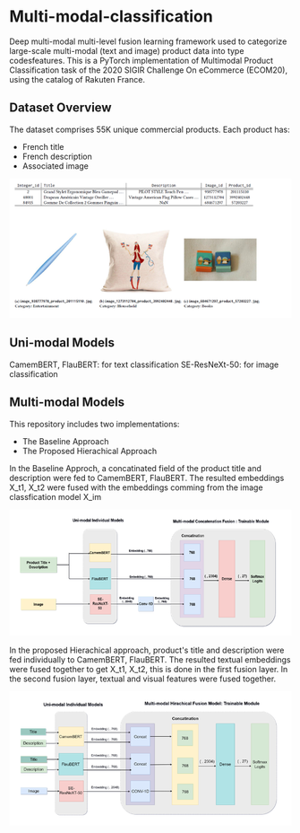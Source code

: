 # Multi-modal-classification
Deep multi-modal multi-level fusion learning framework used to categorize large-scale multi-modal (text and image) product data into type codesfeatures.
This is a PyTorch implementation of Multimodal Product Classification task of the 2020 SIGIR Challenge On eCommerce (ECOM20), using the catalog of Rakuten France. 

## Dataset Overview 

The dataset comprises 55K unique commercial products. Each product has: 
- French title
- French description 
- Associated image

![alt text](https://github.com/SaraFattouh/Multi-modal-classification/blob/master/Example_products.png)

## Uni-modal Models
CamemBERT, FlauBERT: for text classification
SE-ResNeXt-50: for image classification

## Multi-modal Models

This repository includes two implementations: 
- The Baseline Approach
- The Proposed Hierachical Approach

In the Baseline Approch, a concatinated field of the product title and description were fed to CamemBERT, FlauBERT. The resulted embeddings X_t1, X_t2 were fused with the embeddings comming from the image classfication model X_im

![alt text](https://github.com/SaraFattouh/Multi-modal-classification/blob/master/Baseline.png)


In the proposed Hierachical approach, product's title and description were fed individually to CamemBERT, FlauBERT. The resulted textual embeddings were fused together to get X_t1, X_t2, this is done in the first fusion layer. In the second fusion layer, textual and visual features were fused together. 

![alt text](https://github.com/SaraFattouh/Multi-modal-classification/blob/master/Multi-modal.png)



